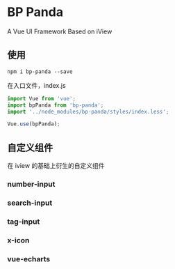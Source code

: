 # BP Panda
A Vue UI Framework Based on iView

## 使用
`npm i bp-panda --save`

在入口文件，index.js
```js
import Vue from 'vue';
import bpPanda from 'bp-panda';
import '../node_modules/bp-panda/styles/index.less';

Vue.use(bpPanda);
```

## 自定义组件
在 iview 的基础上衍生的自定义组件

### number-input

### search-input

### tag-input

### x-icon

### vue-echarts